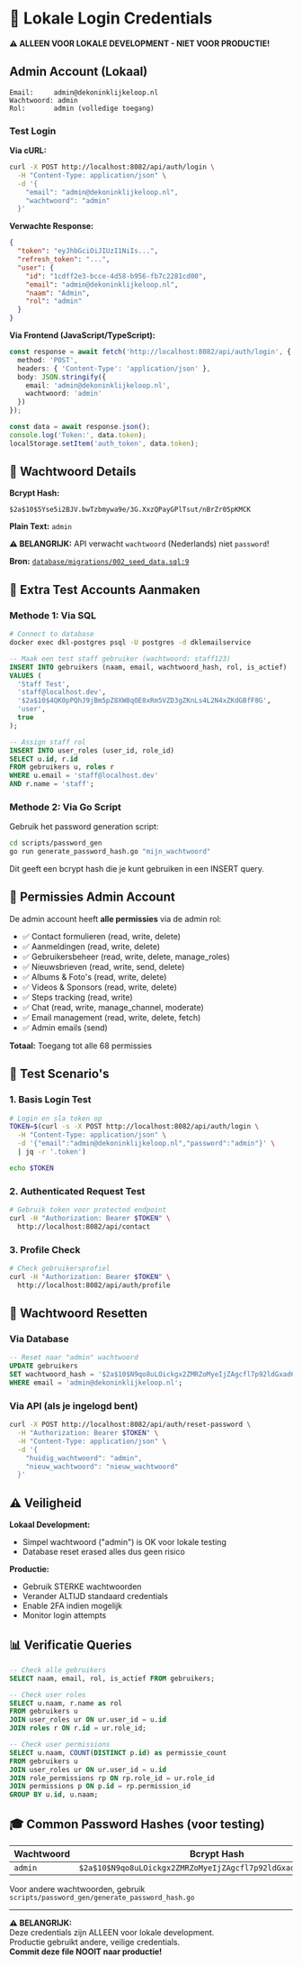 # 🔐 Lokale Login Credentials

**⚠️ ALLEEN VOOR LOKALE DEVELOPMENT - NIET VOOR PRODUCTIE!**

## Admin Account (Lokaal)

```
Email:     admin@dekoninklijkeloop.nl
Wachtwoord: admin
Rol:       admin (volledige toegang)
```

### Test Login

**Via cURL:**
```bash
curl -X POST http://localhost:8082/api/auth/login \
  -H "Content-Type: application/json" \
  -d '{
    "email": "admin@dekoninklijkeloop.nl",
    "wachtwoord": "admin"
  }'
```

**Verwachte Response:**
```json
{
  "token": "eyJhbGciOiJIUzI1NiIs...",
  "refresh_token": "...",
  "user": {
    "id": "1cdff2e3-bcce-4d58-b956-fb7c2281cd00",
    "email": "admin@dekoninklijkeloop.nl",
    "naam": "Admin",
    "rol": "admin"
  }
}
```

**Via Frontend (JavaScript/TypeScript):**
```typescript
const response = await fetch('http://localhost:8082/api/auth/login', {
  method: 'POST',
  headers: { 'Content-Type': 'application/json' },
  body: JSON.stringify({
    email: 'admin@dekoninklijkeloop.nl',
    wachtwoord: 'admin'
  })
});

const data = await response.json();
console.log('Token:', data.token);
localStorage.setItem('auth_token', data.token);
```

## 🔑 Wachtwoord Details

**Bcrypt Hash:**
```
$2a$10$5Yse5i2BJV.bwTzbmywa9e/3G.XxzQPayGPlTsut/nBrZr05pKMCK
```

**Plain Text:** `admin`

**⚠️ BELANGRIJK:** API verwacht `wachtwoord` (Nederlands) niet `password`!

**Bron:** [`database/migrations/002_seed_data.sql:9`](../database/migrations/002_seed_data.sql:9)

## 📝 Extra Test Accounts Aanmaken

### Methode 1: Via SQL

```bash
# Connect to database
docker exec dkl-postgres psql -U postgres -d dklemailservice
```

```sql
-- Maak een test staff gebruiker (wachtwoord: staff123)
INSERT INTO gebruikers (naam, email, wachtwoord_hash, rol, is_actief)
VALUES (
  'Staff Test',
  'staff@localhost.dev',
  '$2a$10$4QK0pPQhJ9jBm5pZ8XW8qOE8xRm5VZD3gZKnLs4L2N4xZKdGBfF8G',
  'user',
  true
);

-- Assign staff rol
INSERT INTO user_roles (user_id, role_id)
SELECT u.id, r.id
FROM gebruikers u, roles r
WHERE u.email = 'staff@localhost.dev'
AND r.name = 'staff';
```

### Methode 2: Via Go Script

Gebruik het password generation script:

```bash
cd scripts/password_gen
go run generate_password_hash.go "mijn_wachtwoord"
```

Dit geeft een bcrypt hash die je kunt gebruiken in een INSERT query.

## 🎯 Permissies Admin Account

De admin account heeft **alle permissies** via de admin rol:

- ✅ Contact formulieren (read, write, delete)
- ✅ Aanmeldingen (read, write, delete) 
- ✅ Gebruikersbeheer (read, write, delete, manage_roles)
- ✅ Nieuwsbrieven (read, write, send, delete)
- ✅ Albums & Foto's (read, write, delete)
- ✅ Videos & Sponsors (read, write, delete)
- ✅ Steps tracking (read, write)
- ✅ Chat (read, write, manage_channel, moderate)
- ✅ Email management (read, write, delete, fetch)
- ✅ Admin emails (send)

**Totaal:** Toegang tot alle 68 permissies

## 🧪 Test Scenario's

### 1. Basis Login Test
```bash
# Login en sla token op
TOKEN=$(curl -s -X POST http://localhost:8082/api/auth/login \
  -H "Content-Type: application/json" \
  -d '{"email":"admin@dekoninklijkeloop.nl","password":"admin"}' \
  | jq -r '.token')

echo $TOKEN
```

### 2. Authenticated Request Test
```bash
# Gebruik token voor protected endpoint
curl -H "Authorization: Bearer $TOKEN" \
  http://localhost:8082/api/contact
```

### 3. Profile Check
```bash
# Check gebruikersprofiel
curl -H "Authorization: Bearer $TOKEN" \
  http://localhost:8082/api/auth/profile
```

## 🔄 Wachtwoord Resetten

### Via Database
```sql
-- Reset naar "admin" wachtwoord
UPDATE gebruikers 
SET wachtwoord_hash = '$2a$10$N9qo8uLOickgx2ZMRZoMyeIjZAgcfl7p92ldGxad68LJZdL17lhWy'
WHERE email = 'admin@dekoninklijkeloop.nl';
```

### Via API (als je ingelogd bent)
```bash
curl -X POST http://localhost:8082/api/auth/reset-password \
  -H "Authorization: Bearer $TOKEN" \
  -H "Content-Type: application/json" \
  -d '{
    "huidig_wachtwoord": "admin",
    "nieuw_wachtwoord": "nieuw_wachtwoord"
  }'
```

## ⚠️ Veiligheid

**Lokaal Development:**
- Simpel wachtwoord ("admin") is OK voor lokale testing
- Database reset erased alles dus geen risico

**Productie:**
- Gebruik STERKE wachtwoorden
- Verander ALTIJD standaard credentials
- Enable 2FA indien mogelijk
- Monitor login attempts

## 📊 Verificatie Queries

```sql
-- Check alle gebruikers
SELECT naam, email, rol, is_actief FROM gebruikers;

-- Check user roles
SELECT u.naam, r.name as rol
FROM gebruikers u
JOIN user_roles ur ON ur.user_id = u.id
JOIN roles r ON r.id = ur.role_id;

-- Check user permissions
SELECT u.naam, COUNT(DISTINCT p.id) as permissie_count
FROM gebruikers u
JOIN user_roles ur ON ur.user_id = u.id
JOIN role_permissions rp ON rp.role_id = ur.role_id
JOIN permissions p ON p.id = rp.permission_id
GROUP BY u.id, u.naam;
```

## 🎓 Common Password Hashes (voor testing)

| Wachtwoord | Bcrypt Hash |
|-----------|-------------|
| `admin` | `$2a$10$N9qo8uLOickgx2ZMRZoMyeIjZAgcfl7p92ldGxad68LJZdL17lhWy` |

Voor andere wachtwoorden, gebruik `scripts/password_gen/generate_password_hash.go`

---

**⚠️ BELANGRIJK:**  
Deze credentials zijn ALLEEN voor lokale development.  
Productie gebruikt andere, veilige credentials.  
**Commit deze file NOOIT naar productie!**